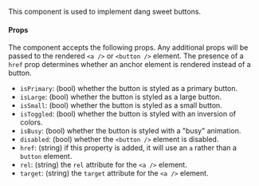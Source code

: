 This component is used to implement dang sweet buttons.

#### Props

The component accepts the following props. Any additional props will be passed to the rendered `<a />` or `<button />` element. The presence of a `href` prop determines whether an anchor element is rendered instead of a button.

* `isPrimary`: (bool) whether the button is styled as a primary button.
* `isLarge`: (bool) whether the button is styled as a large button.
* `isSmall`: (bool) whether the button is styled as a small button.
* `isToggled`: (bool) whether the button is styled with an inversion of colors.
* `isBusy`: (bool) whether the button is styled with a "busy" animation.
* `disabled`: (bool) whether the `<button />` element is disabled.
* `href`: (string) if this property is added, it will use an `a` rather than a `button` element.
* `rel`: (string) the `rel` attribute for the `<a />` element.
* `target`: (string) the `target` attribute for the `<a />` element.
